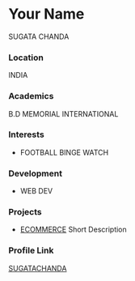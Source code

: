 # Your Name
SUGATA CHANDA
### Location

INDIA

### Academics

B.D MEMORIAL INTERNATIONAL

### Interests

- FOOTBALL BINGE WATCH

### Development

- WEB DEV

### Projects

- [ECOMMERCE](https://sugatachanda.github.io/Ecommerce/) Short Description

### Profile Link

[SUGATACHANDA](https://github.com/SUGATACHANDA)